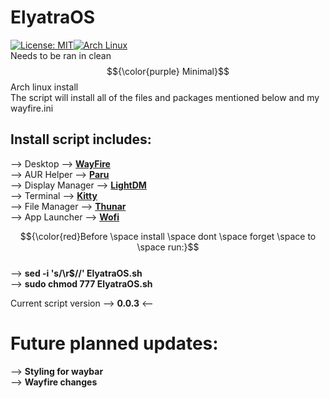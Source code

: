 # ElyatraOS
[![License: MIT](https://img.shields.io/badge/License-MIT-yellow.svg)](https://opensource.org/licenses/MIT)[![Arch Linux](https://img.shields.io/badge/Arch%20Linux-1793D1?logo=arch-linux&logoColor=fff)](#)<br>
Needs to be ran in clean $${\color{purple} Minimal}$$ Arch linux install <br>
The script will install all of the files and packages mentioned below and my wayfire.ini<br>
## Install script includes: <br>
--> Desktop --> [**WayFire**](https://wayfire.org/) <br>
--> AUR Helper -->  [**Paru**](https://github.com/Morganamilo/paru) <br>
--> Display Manager --> [**LightDM**](https://wiki.archlinux.org/title/LightDM) <br>
--> Terminal --> [**Kitty**](https://github.com/kovidgoyal/kitty) <br>
--> File Manager --> [**Thunar**](https://docs.xfce.org/xfce/thunar/start) <br>
--> App Launcher --> [**Wofi**](https://github.com/SimplyCEO/wofi)

$${\color{red}Before \space install \space dont \space forget \space to \space run:}$$<br>
--> **sed -i 's/\r$//' ElyatraOS.sh** <br>
--> **sudo chmod 777 ElyatraOS.sh**

Current script version --> **0.0.3** <--

# Future planned updates:<br>
--> **Styling for waybar** <br>
--> **Wayfire changes**
